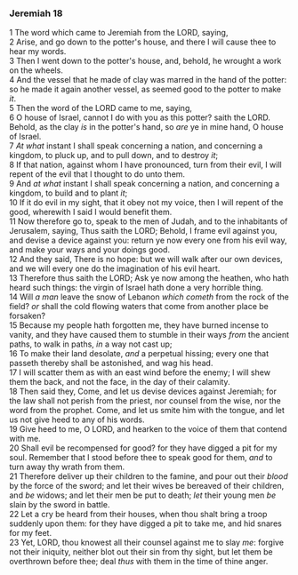 ### Jeremiah 18

1 The word which came to Jeremiah from the LORD, saying,  
2 Arise, and go down to the potter's house, and there I will cause thee to hear my words.  
3 Then I went down to the potter's house, and, behold, he wrought a work on the wheels.  
4 And the vessel that he made of clay was marred in the hand of the potter: so he made it again another vessel, as seemed good to the potter to make *it*.  
5 Then the word of the LORD came to me, saying,  
6 O house of Israel, cannot I do with you as this potter? saith the LORD. Behold, as the clay *is* in the potter's hand, so *are* ye in mine hand, O house of Israel.  
7 *At what* instant I shall speak concerning a nation, and concerning a kingdom, to pluck up, and to pull down, and to destroy *it*;  
8 If that nation, against whom I have pronounced, turn from their evil, I will repent of the evil that I thought to do unto them.  
9 And *at what* instant I shall speak concerning a nation, and concerning a kingdom, to build and to plant *it*;  
10 If it do evil in my sight, that it obey not my voice, then I will repent of the good, wherewith I said I would benefit them.  
11 Now therefore go to, speak to the men of Judah, and to the inhabitants of Jerusalem, saying, Thus saith the LORD; Behold, I frame evil against you, and devise a device against you: return ye now every one from his evil way, and make your ways and your doings good.  
12 And they said, There is no hope: but we will walk after our own devices, and we will every one do the imagination of his evil heart.  
13 Therefore thus saith the LORD; Ask ye now among the heathen, who hath heard such things: the virgin of Israel hath done a very horrible thing.  
14 Will *a man* leave the snow of Lebanon *which cometh* from the rock of the field? *or* shall the cold flowing waters that come from another place be forsaken?  
15 Because my people hath forgotten me, they have burned incense to vanity, and they have caused them to stumble in their ways *from* the ancient paths, to walk in paths, *in* a way not cast up;  
16 To make their land desolate, *and* a perpetual hissing; every one that passeth thereby shall be astonished, and wag his head.  
17 I will scatter them as with an east wind before the enemy; I will shew them the back, and not the face, in the day of their calamity.  
18 Then said they, Come, and let us devise devices against Jeremiah; for the law shall not perish from the priest, nor counsel from the wise, nor the word from the prophet. Come, and let us smite him with the tongue, and let us not give heed to any of his words.  
19 Give heed to me, O LORD, and hearken to the voice of them that contend with me.  
20 Shall evil be recompensed for good? for they have digged a pit for my soul. Remember that I stood before thee to speak good for them, *and* to turn away thy wrath from them.  
21 Therefore deliver up their children to the famine, and pour out their *blood* by the force of the sword; and let their wives be bereaved of their children, and *be* widows; and let their men be put to death; *let* their young men *be* slain by the sword in battle.  
22 Let a cry be heard from their houses, when thou shalt bring a troop suddenly upon them: for they have digged a pit to take me, and hid snares for my feet.  
23 Yet, LORD, thou knowest all their counsel against me to slay *me*: forgive not their iniquity, neither blot out their sin from thy sight, but let them be overthrown before thee; deal *thus* with them in the time of thine anger.  
